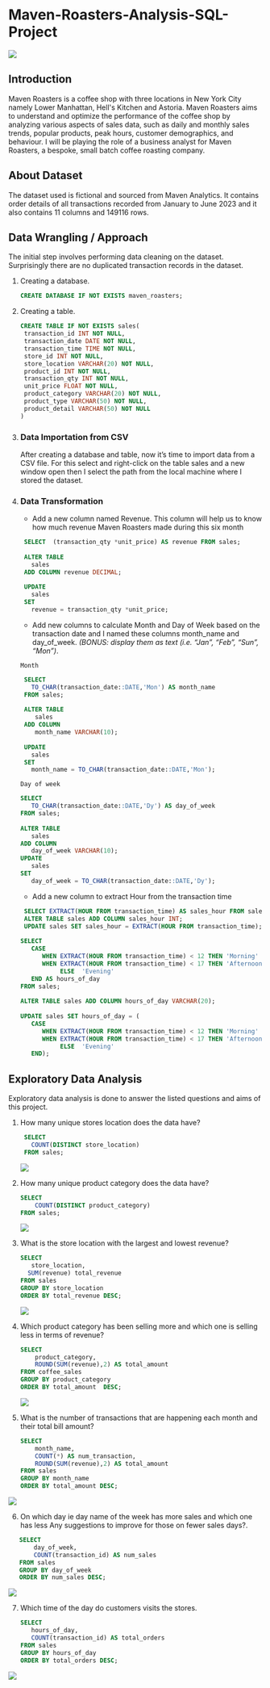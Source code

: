 # Maven-Roasters-Analysis-SQL-Project
![](nathan-dumlao-6VhPY27jdps-unsplash.jpg)

## Introduction
Maven Roasters is a coffee shop with three locations in New York City namely Lower Manhattan, Hell's Kitchen and Astoria. Maven Roasters aims to understand and optimize the performance of the coffee shop by analyzing various aspects of sales data, such as daily and monthly sales trends, popular products, peak hours, customer demographics, and behaviour.
I will be playing the role of a business analyst for Maven Roasters, a bespoke, small batch coffee roasting company.

## About Dataset
The dataset used is fictional and sourced from Maven Analytics. It contains order details of all transactions recorded from January to June 2023 and it also contains 11 columns and 149116 rows.

## Data Wrangling / Approach
The initial step involves performing data cleaning on the dataset. Surprisingly there are no duplicated transaction records in the dataset.

1. Creating a database.
   ```sql
   CREATE DATABASE IF NOT EXISTS maven_roasters;
   ```
3. Creating a table.
   ```sql
   CREATE TABLE IF NOT EXISTS sales(
    transaction_id INT NOT NULL,
    transaction_date DATE NOT NULL,
    transaction_time TIME NOT NULL,
    store_id INT NOT NULL,
    store_location VARCHAR(20) NOT NULL,
    product_id INT NOT NULL,
    transaction_qty INT NOT NULL,
    unit_price FLOAT NOT NULL,
    product_category VARCHAR(20) NOT NULL,
    product_type VARCHAR(50) NOT NULL,
    product_detail VARCHAR(50) NOT NULL
   )
   ```
3. ### Data Importation from CSV <br/>
   After creating a database and table, now it’s time to import data from a CSV file. For this select and right-click on the table sales and a new window open then I select the path 
   from the local machine where I stored the dataset.

4. ### Data Transformation
   - Add a new column named Revenue. This column will help us to know how much revenue Maven Roasters made during this six month

   ```sql
    SELECT  (transaction_qty *unit_price) AS revenue FROM sales;
      
    ALTER TABLE 
      sales
    ADD COLUMN revenue DECIMAL;
      
    UPDATE 
      sales 
    SET 
      revenue = transaction_qty *unit_price;
     ```

   - Add new columns to calculate Month and Day of Week based on the transaction date and I named these columns month_name and day_of_week. *(BONUS: display them as text (i.e. “Jan”, “Feb”, “Sun”, “Mon”)*.
  
   `Month`

   ```sql
    SELECT 
      TO_CHAR(transaction_date::DATE,'Mon') AS month_name 
    FROM sales;
      
    ALTER TABLE 
       sales 
    ADD COLUMN
       month_name VARCHAR(10);
      	
    UPDATE 
      sales
    SET
      month_name = TO_CHAR(transaction_date::DATE,'Mon');
     ```

   `Day of week`
   
     ```sql
     SELECT 
        TO_CHAR(transaction_date::DATE,'Dy') AS day_of_week 
     FROM sales;
         
     ALTER TABLE 
        sales 
     ADD COLUMN 
        day_of_week VARCHAR(10);
     UPDATE
        sales
     SET
        day_of_week = TO_CHAR(transaction_date::DATE,'Dy');
     ```
   - Add a new column to extract Hour from the transaction time
    
   ```sql
    SELECT EXTRACT(HOUR FROM transaction_time) AS sales_hour FROM sales;
    ALTER TABLE sales ADD COLUMN sales_hour INT;
    UPDATE sales SET sales_hour = EXTRACT(HOUR FROM transaction_time);
      
   SELECT 
      CASE 
         WHEN EXTRACT(HOUR FROM transaction_time) < 12 THEN 'Morning'
         WHEN EXTRACT(HOUR FROM transaction_time) < 17 THEN 'Afternoon'
              ELSE  'Evening' 
      END AS hours_of_day
   FROM sales;
      
   ALTER TABLE sales ADD COLUMN hours_of_day VARCHAR(20);
      
   UPDATE sales SET hours_of_day = (
      CASE 
         WHEN EXTRACT(HOUR FROM transaction_time) < 12 THEN 'Morning'
         WHEN EXTRACT(HOUR FROM transaction_time) < 17 THEN 'Afternoon'
              ELSE  'Evening' 
      END);
   ```
## Exploratory Data Analysis
Exploratory data analysis is done to answer the listed questions and aims of this project.

1. How many unique stores location does the data have?
      ```sql
       SELECT
         COUNT(DISTINCT store_location)
       FROM sales;
      ```
   ![](num_stores.PNG)

2. How many unique product category does the data have?
      ```sql
      SELECT
          COUNT(DISTINCT product_category)
      FROM sales;
      ```
   ![](num_products.PNG)
   
3. What is the store location with the largest and lowest revenue?
      ```sql
      SELECT 
         store_location,
      	SUM(revenue) total_revenue
      FROM sales
      GROUP BY store_location
      ORDER BY total_revenue DESC;
   ```
   ![](revenuebystore.PNG)

4. Which product category has been selling more and which one is selling less in terms of revenue?
      ```sql
      SELECT 
          product_category,
          ROUND(SUM(revenue),2) AS total_amount 
      FROM coffee_sales
      GROUP BY product_category
      ORDER BY total_amount  DESC;
      ```
   ![](categorybyrev.PNG)
   
5. What is the number of transactions that are happening each month and their total bill amount?
   ```sql
   SELECT
       month_name,
       COUNT(*) AS num_transaction,
       ROUND(SUM(revenue),2) AS total_amount
   FROM sales
   GROUP BY month_name
   ORDER BY total_amount DESC;
   ```   
![](monthbyrevenue.PNG)
   
6. On which day ie day name of the week has more sales and which one has less Any suggestions to improve for those on fewer sales days?.
```sql
   SELECT
       day_of_week,
       COUNT(transaction_id) AS num_sales
   FROM sales
   GROUP BY day_of_week
   ORDER BY num_sales DESC;
```
![](downumsales.PNG)

7. Which time of the day do customers visits the stores.
   ```sql
   SELECT 
	  hours_of_day,
	  COUNT(transaction_id) AS total_orders
   FROM sales
   GROUP BY hours_of_day
   ORDER BY total_orders DESC;
   ```
![](orderbytimeoftime.PNG)
   
